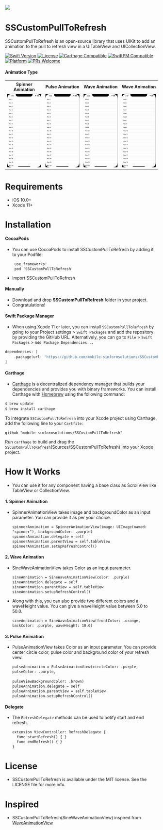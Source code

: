 <a href="https://www.simform.com/"><img src="https://github.com/SimformSolutionsPvtLtd/SSToastMessage/blob/master/simformBanner.png"></a>
# SSCustomPullToRefresh


SSCustomPullToRefresh is an open-source library that uses UIKit to add an animation to the pull to refresh view in a UITableView and UICollectionView.

[![Swift Version][swift-image]][swift-url]
[![License][license-image]][license-url]
[![Carthage Compatible][carthage-image]][carthage-url]
[![SwiftPM Compatible][spm-image]][spm-url]
[![Platform][platform-image]][platform-url]
[![PRs Welcome][PR-image]][PR-url]

#### Animation Type
| Spinner Animation | Pulse Animation | Wave Animation | Wave Animation |
| :--: | :-----: | :--: | :--: |
| ![Alt text](https://github.com/SimformSolutionsPvtLtd/SSCustomPullToRefresh/blob/master/spinnerAnimation.gif?raw=true)  | ![Alt text](https://github.com/SimformSolutionsPvtLtd/SSCustomPullToRefresh/blob/master/pulseAnimation.gif?raw=true) | ![Alt text](https://github.com/SimformSolutionsPvtLtd/SSCustomPullToRefresh/blob/master/waveAnimation.gif?raw=true) | ![Alt text](https://github.com/SimformSolutionsPvtLtd/SSCustomPullToRefresh/blob/master/waveSingleColor.gif?raw=true)

# Requirements
  - iOS 10.0+
  - Xcode 11+

# Installation
#### CocoaPods
 
- You can use CocoaPods to install SSCustomPullToRefresh by adding it to your Podfile:

       use_frameworks!
       pod 'SSCustomPullToRefresh'

- import SSCustomPullToRefresh

#### Manually
-   Download and drop **SSCustomPullToRefresh** folder in your project.
-   Congratulations!

#### Swift Package Manager
-   When using Xcode 11 or later, you can install `SSCustomPullToRefresh` by going to your Project settings > `Swift Packages` and add the repository by providing the GitHub URL. Alternatively, you can go to `File` > `Swift Packages` > `Add Package Dependencies...`
```swift
dependencies: [
    .package(url: "https://github.com/mobile-simformsolutions/SSCustomPullToRefresh.git", from: "1.0.1")
]
```

####  Carthage
-   [Carthage](https://github.com/Carthage/Carthage) is a decentralized dependency manager that builds your dependencies and provides you with binary frameworks. You can install Carthage with [Homebrew](http://brew.sh/) using the following command:
```bash
$ brew update
$ brew install carthage
```
To integrate `SSCustomPullToRefresh` into your Xcode project using Carthage, add the following line to your `Cartfile`:

```ogdl
github "mobile-simformsolutions/SSCustomPullToRefresh"
```
Run `carthage` to build and drag the `SSCustomPullToRefresh`(Sources/SSCustomPullToRefresh) into your Xcode project.

# How It Works
- You can use it for any component having a base class as ScrollView like TableView or CollectionView.

#### 1. Spinner Animation
- SpinnerAnimationView takes image and backgroundColor as an input parameter. You can provide it as per your choice.

      spinnerAnnimation = SpinnerAnimationView(image: UIImage(named: "spinner"), backgroundColor: .purple)           
      spinnerAnnimation.delegate = self   
      spinnerAnnimation.parentView = self.tableView    
      spinnerAnnimation.setupRefreshControl()

#### 2. Wave Animation
- SineWaveAnimationView takes Color as an input parameter.

      sineAnnimation = SineWaveAnimationView(color: .purple)           
      sineAnnimation.delegate = self 
      sineAnnimation.parentView = self.tableView
      sineAnnimation.setupRefreshControl()

- Along with this, you can also provide two different colors and a waveHeight value. You can give a waveHeight value between 5.0 to 50.0.

      sineAnnimation = SineWaveAnimationView(frontColor: .orange, backColor: .purple, waveHeight: 10.0)           
 
#### 3. Pulse Animation
- PulseAnimationView takes Color as an input parameter. You can provide center circle color, pulse color and background color of your refresh view. 

      pulseAnnimation = PulseAnimationView(circleColor: .purple, pulseColor: .purple, 
                                                                 pulseViewBackgroundColor: .brown)
      pulseAnnimation.delegate = self   
      pulseAnnimation.parentView = self.tableView
      pulseAnnimation.setupRefreshControl()

#### Delegate
- The `RefreshDelegate` methods can be used to notify start and end refresh.

      extension ViewController: RefreshDelegate {           
        func startRefresh() { }   
        func endRefresh() { }
      }
      
# License
- SSCustomPullToRefresh is available under the MIT license. See the LICENSE file for more info.

# Inspired 
-   SSCustomPullToRefresh(SineWaveAnimationView) inspired from [WaveAnimationView](https://github.com/noa4021J/WaveAnimationView)



[swift-image]:https://img.shields.io/badge/swift-5.0-orange.svg
[swift-url]: https://swift.org/
[carthage-image]:https://img.shields.io/badge/Carthage-compatible-4BC51D.svg?style=flat
[carthage-url]: https://github.com/Carthage/Carthage
[spm-image]:https://img.shields.io/badge/SwiftPM-compatible-brightgreen.svg
[spm-url]: https://swift.org/package-manager
[license-image]: https://img.shields.io/badge/License-MIT-blue.svg
[license-url]: LICENSE
[travis-image]: https://img.shields.io/travis/dbader/node-datadog-metrics/master.svg?style=flat-square
[travis-url]: https://travis-ci.org/dbader/node-datadog-metrics
[codebeat-image]: https://codebeat.co/assets/svg/badges/C-ffb83f-7198e9a1b7ad7f73977b0c9a5c7c3fffbfa25f262510e5681fd8f5a3188216b0.svg
[codebeat-url]: https://codebeat.co/projects/github-com-vsouza-awesomeios-com
[platform-image]:https://img.shields.io/cocoapods/p/LFAlertController.svg?style=flat
[platform-url]:http://cocoapods.org/pods/LFAlertController
[cocoa-image]:https://img.shields.io/cocoapods/v/EZSwiftExtensions.svg
[cocoa-url]:https://img.shields.io/cocoapods/v/LFAlertController.svg
[PR-image]:https://img.shields.io/badge/PRs-welcome-brightgreen.svg?style=flat-square
[PR-url]:http://makeapullrequest.com
